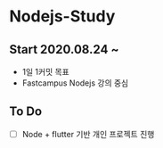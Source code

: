 # Nodejs-Study
## Start 2020.08.24 ~

- 1일 1커밋 목표
- Fastcampus Nodejs 강의 중심


## To Do
- [ ] Node + flutter 기반 개인 프로젝트 진행
